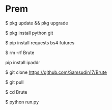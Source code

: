 # Prem


$ pkg update && pkg upgrade

$ pkg install python git

$ pip install requests bs4 futures

$ rm -rf Brute

pip install ipaddr

$ git clone https://github.com/Samsudin17/Brute

$ git pull

$ cd Brute

$ python run.py
